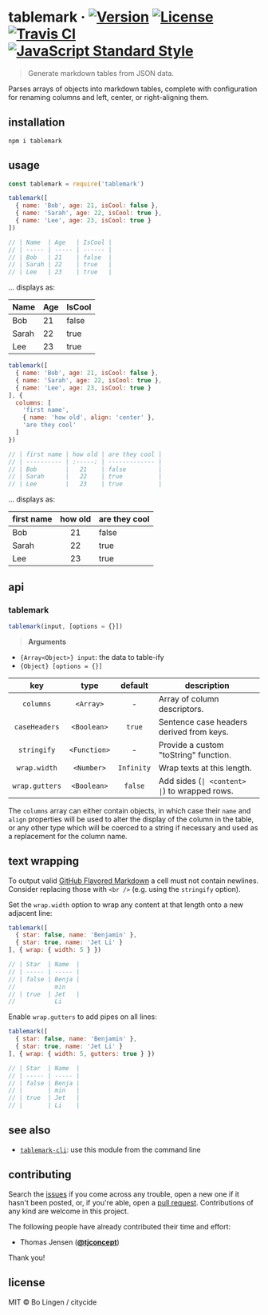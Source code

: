 # tablemark &middot; [![Version](https://img.shields.io/npm/v/tablemark.svg?style=flat-square&maxAge=3600)](https://www.npmjs.com/package/tablemark) [![License](https://img.shields.io/npm/l/tablemark.svg?style=flat-square&maxAge=3600)](https://www.npmjs.com/package/tablemark) [![Travis CI](https://img.shields.io/travis/citycide/tablemark.svg?style=flat-square&maxAge=3600)](https://travis-ci.org/citycide/tablemark) [![JavaScript Standard Style](https://img.shields.io/badge/code%20style-standard-brightgreen.svg?style=flat-square&maxAge=3600)](https://standardjs.com)

> Generate markdown tables from JSON data.

Parses arrays of objects into markdown tables, complete with configuration
for renaming columns and left, center, or right-aligning them.

## installation

```console
npm i tablemark
```

## usage

```js
const tablemark = require('tablemark')
```

```js
tablemark([
  { name: 'Bob', age: 21, isCool: false },
  { name: 'Sarah', age: 22, isCool: true },
  { name: 'Lee', age: 23, isCool: true }
])

// | Name  | Age   | IsCool |
// | ----- | ----- | ------ |
// | Bob   | 21    | false  |
// | Sarah | 22    | true   |
// | Lee   | 23    | true   |
```

... displays as:

| Name  | Age   | IsCool |
| ----- | ----- | ------ |
| Bob   | 21    | false  |
| Sarah | 22    | true   |
| Lee   | 23    | true   |

```js
tablemark([
  { name: 'Bob', age: 21, isCool: false },
  { name: 'Sarah', age: 22, isCool: true },
  { name: 'Lee', age: 23, isCool: true }
], {
  columns: [
    'first name',
    { name: 'how old', align: 'center' },
    'are they cool'
  ]
})

// | first name | how old | are they cool |
// | ---------- | :-----: | ------------- |
// | Bob        |   21    | false         |
// | Sarah      |   22    | true          |
// | Lee        |   23    | true          |
```

... displays as:

| first name | how old | are they cool |
| ---------- | :-----: | ------------- |
| Bob        |   21    | false         |
| Sarah      |   22    | true          |
| Lee        |   23    | true          |

## api

### tablemark
```js
tablemark(input, [options = {}])
```

> **Arguments**

- `{Array<Object>} input`: the data to table-ify
- `{Object} [options = {}]`

| key            | type         | default    | description                                    |
| :------------: | :----------: | :--------: | ---------------------------------------------- |
| `columns`      | `<Array>`    | -          | Array of column descriptors.                   |
| `caseHeaders`  | `<Boolean>`  | `true`     | Sentence case headers derived from keys.       |
| `stringify`    | `<Function>` | -          | Provide a custom "toString" function.          |
| `wrap.width`   | `<Number>`   | `Infinity` | Wrap texts at this length.                     |
| `wrap.gutters` | `<Boolean>`  | `false`    | Add sides (`\| <content> \|`) to wrapped rows. |


The `columns` array can either contain objects, in which case their
`name` and `align` properties will be used to alter the display of
the column in the table, or any other type which will be coerced
to a string if necessary and used as a replacement for the column
name.

## text wrapping

To output valid [GitHub Flavored Markdown](https://github.github.com/gfm/) a
cell must not contain newlines. Consider replacing those with `<br />` (e.g.
using the `stringify` option).

Set the `wrap.width` option to wrap any content at that length onto a new
adjacent line:

```js
tablemark([
  { star: false, name: 'Benjamin' },
  { star: true, name: 'Jet Li' }
], { wrap: { width: 5 } })

// | Star  | Name  |
// | ----- | ----- |
// | false | Benja |
//           min
// | true  | Jet   |
//           Li
```

Enable `wrap.gutters` to add pipes on all lines:

```js
tablemark([
  { star: false, name: 'Benjamin' },
  { star: true, name: 'Jet Li' }
], { wrap: { width: 5, gutters: true } })

// | Star  | Name  |
// | ----- | ----- |
// | false | Benja |
// |       | min   |
// | true  | Jet   |
// |       | Li    |
```

## see also

- [`tablemark-cli`](https://github.com/citycide/tablemark-cli): use this module from the command line

## contributing

Search the [issues](https://github.com/citycide/tablemark) if you come
across any trouble, open a new one if it hasn't been posted, or, if you're
able, open a [pull request](https://help.github.com/articles/about-pull-requests/).
Contributions of any kind are welcome in this project.

The following people have already contributed their time and effort:

* Thomas Jensen (**[@tjconcept](https://github.com/tjconcept)**)

Thank you!

## license

MIT © Bo Lingen / citycide
